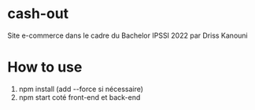 # cash-out

Site e-commerce dans le cadre du Bachelor IPSSI 2022 par Driss Kanouni

# How to use

1. npm install (add --force si nécessaire)
2. npm start coté front-end et back-end
